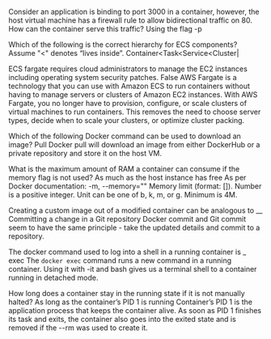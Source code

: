 Consider an application is binding to port 3000 in a container, however, the host virtual machine has a firewall rule to allow bidirectional traffic on 80. How can the container serve this traffic?
Using the flag -p

Which of the following is the correct hierarchy for ECS components?
Assume "<" denotes “lives inside”.
Container<Task<Service<Cluster|

ECS fargate requires cloud administrators to manage the EC2 instances including operating system security patches.
False
AWS Fargate is a technology that you can use with Amazon ECS to run containers without having to manage servers or clusters of Amazon EC2 instances. With AWS Fargate, you no longer have to provision, configure, or scale clusters of virtual machines to run containers. This removes the need to choose server types, decide when to scale your clusters, or optimize cluster packing.

Which of the following Docker command can be used to download an image?
Pull
Docker pull will download an image from either DockerHub or a private repository and store it on the host VM.

What is the maximum amount of RAM a container can consume if the memory flag is not used?
As much as the host instance has free
As per Docker documentation:
-m, --memory="" Memory limit (format: <number>[<unit>]). Number is a positive integer. Unit can be one of b, k, m, or g. Minimum is 4M.

Creating a custom image out of a modified container can be analogous to __
Committing a change in a Git repository
Docker commit and Git commit seem to have the same principle - take the updated details and commit to a repository.

The docker command used to log into a shell in a running container is _
exec
The `docker exec` command runs a new command in a running container. Using it with -it and bash gives us a terminal shell to a container running in detached mode.

How long does a container stay in the running state if it is not manually halted?
As long as the container’s PID 1 is running
Container’s PID 1 is the application process that keeps the container alive. As soon as PID 1 finishes its task and exits, the container also goes into the exited state and is removed if the --rm was used to create it.


